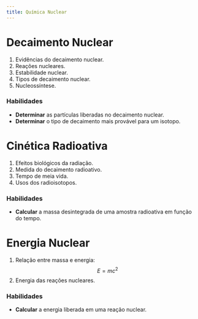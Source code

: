 ```yaml
---
title: Química Nuclear
---
```


# Decaimento Nuclear

1. Evidências do decaimento nuclear.
2. Reações nucleares.
3. Estabilidade nuclear.
4. Tipos de decaimento nuclear.
5. Nucleossíntese.

### Habilidades

- **Determinar** as partículas liberadas no decaimento nuclear.
- **Determinar** o tipo de decaimento mais provável para um isotopo.

# Cinética Radioativa

1. Efeitos biológicos da radiação.
2. Medida do decaimento radioativo.
3. Tempo de meia vida.
4. Usos dos radioisotopos.

### Habilidades

- **Calcular** a massa desintegrada de uma amostra radioativa em função do tempo.

# Energia Nuclear

1. Relação entre massa e energia:
    $$
    E = mc^2
    $$
2. Energia das reações nucleares.

### Habilidades

- **Calcular** a energia liberada em uma reação nuclear.

